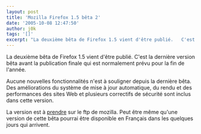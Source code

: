```yaml
---
layout: post
title: 'Mozilla Firefox 1.5 bêta 2'
date: '2005-10-08 12:47:50'
author: j0k
tags: '[]'
excerpt: "La deuxième bêta de Firefox 1.5 vient d'être publié.   C'est la dernière version bêta avant la publication finale qui est normalement prévu pour la fin de l'année.  \n  \nAucune nouvelles fonctionnalités n'est à souligner depuis la dernière bêta. Des améliorations du système de mise à jour automatique, du rendu et des performances des sites Web et plusieurs      …"
---
```


La deuxième bêta de Firefox 1.5 vient d'être publié.   C'est la dernière version bêta avant la publication finale qui est normalement prévu pour la fin de l'année.

Aucune nouvelles fonctionnalités n'est à souligner depuis la dernière bêta. Des améliorations du système de mise à jour automatique, du rendu et des performances des sites Web et plusieurs correctifs de sécurité sont inclus dans cette version.

La version est à [prendre](http://ftp.mozilla.org/pub/mozilla.org/firefox/releases/1.5b2) sur le ftp de mozilla. Peut être même qu'une version de cette bêta pourrai être disponible en Français dans les quelques jours qui arrivent.
